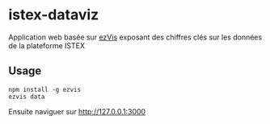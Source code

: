 # istex-dataviz

Application web basée sur [ezVis](https://github.com/madec-project/ezvis) exposant des chiffres clés sur les données de la plateforme ISTEX

## Usage

```
npm install -g ezvis
ezvis data
```

Ensuite naviguer sur http://127.0.0.1:3000